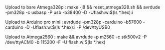 Upload to bare Atmega328p :
make -j8 && reset_atmega328.sh && avrdude  -pm328p -c usbasp -P usb -b38400 -D -Uflash:w:$(ls *.hex):i

Upload to Arduino pro mini :
avrdude  -pm328p -carduino -b57600   -carduino  -D -Uflash:w:$(ls *.hex):i -P /dev/ttyUSB0

Upload to Atmega2560 :
make && avrdude -p m2560 -c stk500v2 -P /dev/ttyACM0 -b 115200 -F -U flash:w:$(ls *.hex)
